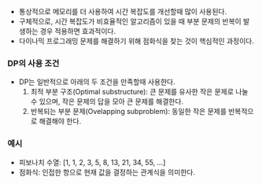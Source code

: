 - 통상적으로 메모리를 더 사용하여 시간 복잡도를 개선할때 많이 사용된다.
- 구체적으로, 시간 복잡도가 비효율적인 알고리즘이 있을 때 부분 문제의 반복이 발생하는 경우 적용하면 효과적이다.
- 다이나믹 프로그래밍 문제를 해결하기 위해 점화식을 찾는 것이 핵심적인 과정이다.

### DP의 사용 조건

- DP는 일반적으로 아래의 두 조건을 만족할때 사용한다.
	1. 최적 부분 구조(Optimal substructure): 큰 문제를 유사한 작은 문제로 나눌 수 있으며, 작은 문제의 답을 모아 큰 문제를 해결한다.
	2. 반복되는 부분 문제(Ovelapping subproblem): 동일한 작은 문제를 반복적으로 해결해야 한다.

### 예시

- 피보나치 수열: [1, 1, 2, 3, 5, 8, 13, 21, 34, 55, ...]
- 점화식: 인접한 항으로 현재 값을 결정하는 관계식을 의미한다.



